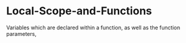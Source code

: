 # Local-Scope-and-Functions

Variables which are declared within a function, 
as well as the function parameters,
